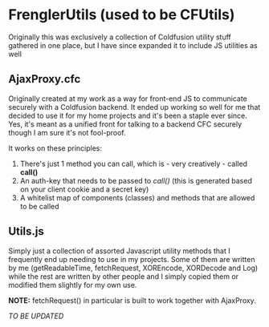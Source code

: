 # FrenglerUtils (used to be CFUtils)
Originally this was exclusively a collection of Coldfusion utility stuff gathered in one place, but I have since expanded it to include JS utilities as well

## AjaxProxy.cfc
Originally created at my work as a way for front-end JS to communicate securely with a Coldfusion backend. 
It ended up working so well for me that decided to use it for my home projects and it's been a staple ever since.
Yes, it's meant as a unified front for talking to a backend CFC securely though I am sure it's not fool-proof. 

It works on these principles:
1. There's just 1 method you can call, which is - very creatively - called **call()**
1. An auth-key that needs to be passed to *call()* (this is generated based on your client cookie and a secret key)
1. A whitelist map of components (classes) and methods that are allowed to be called

## Utils.js
Simply just a collection of assorted Javascript utility methods that I frequently end up needing to use in my projects.
Some of them are written by me (getReadableTime, fetchRequest, XOREncode, XORDecode and Log) while the rest are written by other
people and I simply copied them or modified them slightly for my own use.

**NOTE:** fetchRequest() in particular is built to work together with AjaxProxy.

_TO BE UPDATED_

